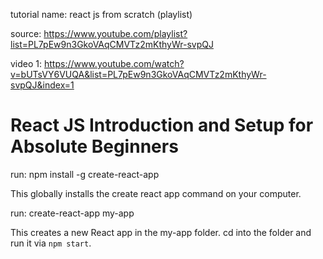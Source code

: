 tutorial name:
react js from scratch (playlist)

source:
https://www.youtube.com/playlist?list=PL7pEw9n3GkoVAqCMVTz2mKthyWr-svpQJ

video 1:
https://www.youtube.com/watch?v=bUTsVY6VUQA&list=PL7pEw9n3GkoVAqCMVTz2mKthyWr-svpQJ&index=1

# React JS Introduction and Setup for Absolute Beginners

run:
npm install -g create-react-app

This globally installs the create react app command on your computer.

run:
create-react-app my-app

This creates a new React app in the my-app folder.
cd into the folder and run it via `npm start`.

